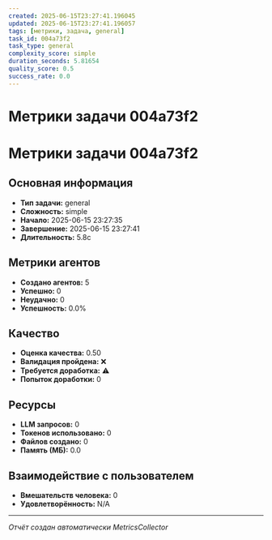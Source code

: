 ```yaml
---
created: 2025-06-15T23:27:41.196045
updated: 2025-06-15T23:27:41.196057
tags: [метрики, задача, general]
task_id: 004a73f2
task_type: general
complexity_score: simple
duration_seconds: 5.81654
quality_score: 0.5
success_rate: 0.0
---
```


# Метрики задачи 004a73f2

# Метрики задачи 004a73f2

## Основная информация
- **Тип задачи:** general
- **Сложность:** simple
- **Начало:** 2025-06-15 23:27:35
- **Завершение:** 2025-06-15 23:27:41
- **Длительность:** 5.8с

## Метрики агентов
- **Создано агентов:** 5
- **Успешно:** 0
- **Неудачно:** 0
- **Успешность:** 0.0%

## Качество
- **Оценка качества:** 0.50
- **Валидация пройдена:** ❌
- **Требуется доработка:** ⚠️
- **Попыток доработки:** 0

## Ресурсы
- **LLM запросов:** 0
- **Токенов использовано:** 0
- **Файлов создано:** 0
- **Память (МБ):** 0.0

## Взаимодействие с пользователем
- **Вмешательств человека:** 0
- **Удовлетворённость:** N/A

---
*Отчёт создан автоматически MetricsCollector*
